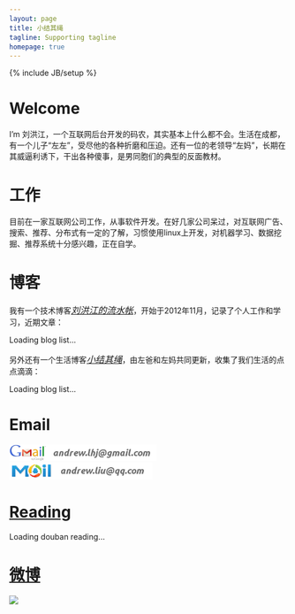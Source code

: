 ```yaml
---
layout: page
title: 小结其绳
tagline: Supporting tagline
homepage: true
---
```

{% include JB/setup %}

<h1 class="emphnext">Welcome</h1>

I’m 刘洪江，一个互联网后台开发的码农，其实基本上什么都不会。生活在成都，有一个儿子“左左”，受尽他的各种折磨和压迫。还有一位的老领导“左妈”，长期在其威逼利诱下，干出各种傻事，是男同胞们的典型的反面教材。

<div class="section">
<h1 id="work">工作</h1>

<p>目前在一家互联网公司工作，从事软件开发。在好几家公司呆过，对互联网广告、搜索、推荐、分布式有一定的了解，习惯使用linux上开发，对机器学习、数据挖掘、推荐系统十分感兴趣，正在自学。</p>

</div>

<div class="section" id="tech-posts-list">
<h1 id="blogs">博客</h1>

<p>我有一个技术博客<em class="tag_box"><a href="/tech/" style="font-size:115%">刘洪江的流水帐</a></em>，开始于2012年11月，记录了个人工作和学习，近期文章：</p>

<p class="loading"> Loading blog list...</p>
</div>

<div class="section" id="life-posts-list">

<p>另外还有一个生活博客<em class="tag_box"><a href="/life/" style="font-size:115%">小结其绳</a></em>，由左爸和左妈共同更新，收集了我们生活的点点滴滴：</p>

<p class="loading"> Loading blog list...</p>
</div>

<div class="section">
    <h1 id="email">Email</h1>
    <div class="email">
        <img src="/images/gmail.png"><img src="/images/gmail-address.png"><br/>
        <img src="/images/qq-mail.gif"><img src="/images/qqmail-address.png">
    </div>
</div>

<div class="section">
    <h1 id="reading"><a href="http://book.douban.com/people/63148093/" title="豆瓣读书">Reading</a></h1>
    <div class="douban" id="douban-reading">
        <p class="loading"> Loading douban reading...</p>
    </div>
</div>

<div class="section">
    <h1 id="weibo"><a href="http://www.weibo.com/andewliuhj" title="新浪微博">微博</a></h1>
    <div>
        <p><a href="http://weibo.com/u/1462341965?s=6uyXnP" target="_blank"><img border="0" src="http://service.t.sina.com.cn/widget/qmd/1462341965/cf6aa5de/1.png"/></a></p>
    </div>
</div>

